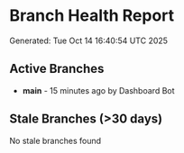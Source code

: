 # Branch Health Report
Generated: Tue Oct 14 16:40:54 UTC 2025

## Active Branches
- **main** - 15 minutes ago by Dashboard Bot

## Stale Branches (>30 days)
No stale branches found
